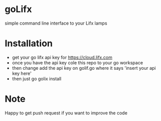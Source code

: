 # goLifx
simple command line interface to your Lifx lamps

# Installation 
- get your go lifx api key for https://cloud.lifx.com
- once you have the api key cole this repo to your go workspace
- then change add the api key on golif.go where it says 'insert your api key here'
- then just go golix install <path to the repo>

# Note
Happy to get push request if you want to improve the code
